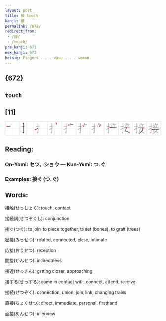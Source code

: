 ```yaml
---
layout: post
title: 接 touch
kanji: 接
permalink: /672/
redirect_from:
 - /接/
 - /touch/
pre_kanji: 671
nex_kanji: 673
heisig: Fingers . . . vase . . . woman.
---
```


## {672}

## `touch`

## [11]

<div class="stroke"><img src="../images/E68EA5.png" /></div>

## Reading:

### On-Yomi: セツ、ショウ &mdash; Kun-Yomi: つ.ぐ

### Examples: 接ぐ (つ.ぐ)

## Words:

接触(せっしょく): touch, contact

接続詞(せつぞくし): conjunction

接ぐ(つぐ): to join, to piece together, to set (bones), to graft (trees)

密接(みっせつ): related, connected, close, intimate

応接(おうせつ): reception

間接(かんせつ): indirectness

接近(せっきん): getting closer, approaching

接する(せっする): come in contact with, connect, attend, receive

接続(せつぞく): connection, union, join, link, changing trains

直接(ちょくせつ): direct, immediate, personal, firsthand

面接(めんせつ): interview
